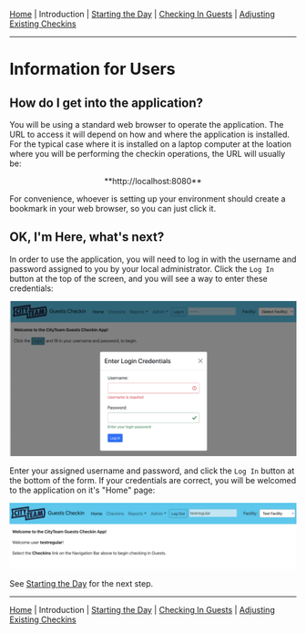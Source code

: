 [Home](./index.md) | Introduction | [Starting the Day](./USER-starting.md) | [Checking In Guests](./USER-checkin.md) | [Adjusting Existing Checkins](./USER-adjust.md)
***

# Information for Users

## How do I get into the application?

You will be using a standard web browser to operate the application.  The URL
to access it will depend on how and where the application is installed.  For
the typical case where it is installed on a laptop computer at the loation
where you will be performing the checkin operations, the URL will usually be:

<p align="center">**http://localhost:8080**</p>

For convenience, whoever is setting up your environment should create
a bookmark in your web browser, so you can just click it.

## OK, I'm Here, what's next?

In order to use the application, you will need to log in with the username
and password assigned to you by your local administrator.  Click the
`Log In` button at the top of the screen, and you will see a way to enter
these credentials:

![Log In Screen](./login.png)

Enter your assigned username and password, and click the `Log In` button
at the bottom of the form.  If your credentials are correct, you will be
welcomed to the application on it's "Home" page:

![Logged In Screen](./loggedin.png)

See [Starting the Day](./USER-starting.md) for the next step.

***
[Home](./index.md) | Introduction | [Starting the Day](./USER-starting.md) | [Checking In Guests](./USER-checkin.md) | [Adjusting Existing Checkins](./USER-adjust.md)
